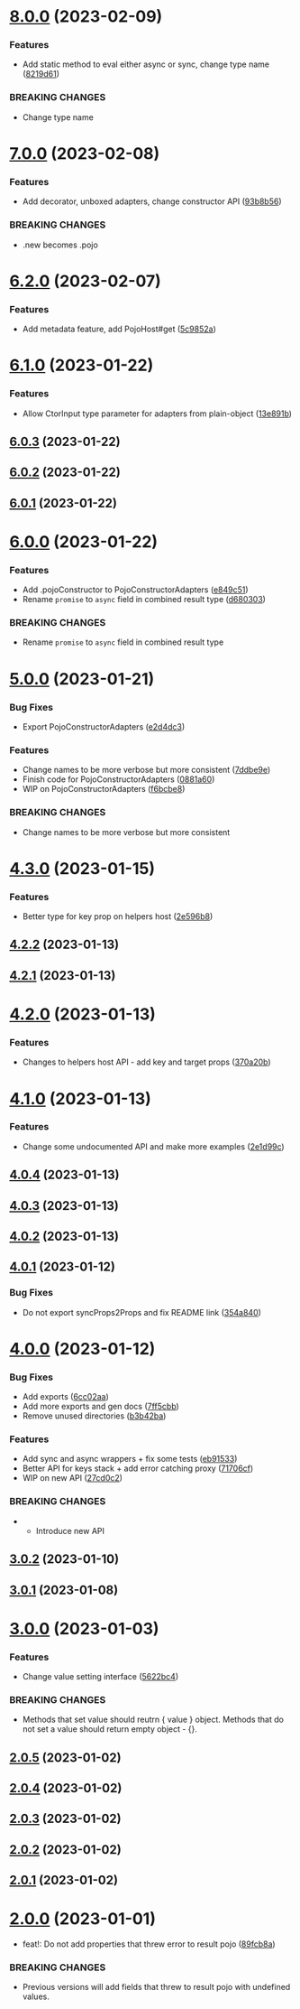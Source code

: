 # [8.0.0](https://github.com/dany-fedorov/pojo-constructor/compare/v7.0.0...v8.0.0) (2023-02-09)


### Features

* Add static method to eval either async or sync, change type name ([8219d61](https://github.com/dany-fedorov/pojo-constructor/commit/8219d61383b72bb9494f5f5e78d780ca78863d1e))


### BREAKING CHANGES

* Change type name

# [7.0.0](https://github.com/dany-fedorov/pojo-constructor/compare/v6.2.0...v7.0.0) (2023-02-08)


### Features

* Add decorator, unboxed adapters, change constructor API ([93b8b56](https://github.com/dany-fedorov/pojo-constructor/commit/93b8b5649779ed1883195e2d378537e0b6ed223e))


### BREAKING CHANGES

* .new becomes .pojo

# [6.2.0](https://github.com/dany-fedorov/pojo-constructor/compare/v6.1.0...v6.2.0) (2023-02-07)


### Features

* Add metadata feature, add PojoHost#get ([5c9852a](https://github.com/dany-fedorov/pojo-constructor/commit/5c9852ad8025e927005c5ff01c3ab1b99f32040c))

# [6.1.0](https://github.com/dany-fedorov/pojo-constructor/compare/v6.0.3...v6.1.0) (2023-01-22)


### Features

* Allow CtorInput type parameter for adapters from plain-object ([13e891b](https://github.com/dany-fedorov/pojo-constructor/commit/13e891bb1e2daaf36fc03bf4beeca681d5f069f3))

## [6.0.3](https://github.com/dany-fedorov/pojo-constructor/compare/v6.0.2...v6.0.3) (2023-01-22)

## [6.0.2](https://github.com/dany-fedorov/pojo-constructor/compare/v6.0.1...v6.0.2) (2023-01-22)

## [6.0.1](https://github.com/dany-fedorov/pojo-constructor/compare/v6.0.0...v6.0.1) (2023-01-22)

# [6.0.0](https://github.com/dany-fedorov/pojo-constructor/compare/v5.0.0...v6.0.0) (2023-01-22)


### Features

* Add .pojoConstructor to PojoConstructorAdapters ([e849c51](https://github.com/dany-fedorov/pojo-constructor/commit/e849c51257eb1d2a5c2af92fb791b2af2e46ef15))
* Rename `promise` to `async` field in combined result type ([d680303](https://github.com/dany-fedorov/pojo-constructor/commit/d680303aa47a1928a16905dbcc44f02c7c324b6e))


### BREAKING CHANGES

* Rename `promise` to `async` field in combined result type

# [5.0.0](https://github.com/dany-fedorov/pojo-constructor/compare/v4.3.0...v5.0.0) (2023-01-21)


### Bug Fixes

* Export PojoConstructorAdapters ([e2d4dc3](https://github.com/dany-fedorov/pojo-constructor/commit/e2d4dc3c452e36a904d6150802ac1a5f9f0a6fd4))


### Features

* Change names to be more verbose but more consistent ([7ddbe9e](https://github.com/dany-fedorov/pojo-constructor/commit/7ddbe9e027c1659b6346f1d4c56afca9c062c7fa))
* Finish code for PojoConstructorAdapters ([0881a60](https://github.com/dany-fedorov/pojo-constructor/commit/0881a601602293a4ea5f3e1afe673ec48ef6213a))
* WIP on PojoConstructorAdapters ([f6bcbe8](https://github.com/dany-fedorov/pojo-constructor/commit/f6bcbe83bad50c67027760f1c80a4f1375cc6c6f))


### BREAKING CHANGES

* Change names to be more verbose but more consistent

# [4.3.0](https://github.com/dany-fedorov/pojo-constructor/compare/v4.2.2...v4.3.0) (2023-01-15)


### Features

* Better type for key prop on helpers host ([2e596b8](https://github.com/dany-fedorov/pojo-constructor/commit/2e596b86e5451deb4c4b94d3eb37c29e20bcbb17))

## [4.2.2](https://github.com/dany-fedorov/pojo-constructor/compare/v4.2.1...v4.2.2) (2023-01-13)

## [4.2.1](https://github.com/dany-fedorov/pojo-constructor/compare/v4.2.0...v4.2.1) (2023-01-13)

# [4.2.0](https://github.com/dany-fedorov/pojo-constructor/compare/v4.1.0...v4.2.0) (2023-01-13)


### Features

* Changes to helpers host API - add key and target props ([370a20b](https://github.com/dany-fedorov/pojo-constructor/commit/370a20bb50f80e229fdfd5066ce4bb44409ccd33))

# [4.1.0](https://github.com/dany-fedorov/pojo-constructor/compare/v4.0.4...v4.1.0) (2023-01-13)


### Features

* Change some undocumented API and make more examples ([2e1d99c](https://github.com/dany-fedorov/pojo-constructor/commit/2e1d99ca16aa22fdeae2dbd7c98cb83633f17ab6))

## [4.0.4](https://github.com/dany-fedorov/pojo-constructor/compare/v4.0.3...v4.0.4) (2023-01-13)

## [4.0.3](https://github.com/dany-fedorov/pojo-constructor/compare/v4.0.2...v4.0.3) (2023-01-13)

## [4.0.2](https://github.com/dany-fedorov/pojo-constructor/compare/v4.0.1...v4.0.2) (2023-01-13)

## [4.0.1](https://github.com/dany-fedorov/pojo-constructor/compare/v4.0.0...v4.0.1) (2023-01-12)


### Bug Fixes

* Do not export syncProps2Props and fix README link ([354a840](https://github.com/dany-fedorov/pojo-constructor/commit/354a840023adb37eae4f09ef1dfb626a4f146130))

# [4.0.0](https://github.com/dany-fedorov/pojo-constructor/compare/v3.0.2...v4.0.0) (2023-01-12)


### Bug Fixes

* Add exports ([6cc02aa](https://github.com/dany-fedorov/pojo-constructor/commit/6cc02aab1dc7717b41e2d62b390d2fe2ca13fdbd))
* Add more exports and gen docs ([7ff5cbb](https://github.com/dany-fedorov/pojo-constructor/commit/7ff5cbb5ee43298e73c94aa1cabd10db6029a7d3))
* Remove unused directories ([b3b42ba](https://github.com/dany-fedorov/pojo-constructor/commit/b3b42bafc57990700bf417f1ee6611be0c4525aa))


### Features

* Add sync and async wrappers + fix some tests ([eb91533](https://github.com/dany-fedorov/pojo-constructor/commit/eb915334ffbbe0a46dcccec40c9f506d932f8982))
* Better API for keys stack + add error catching proxy ([71706cf](https://github.com/dany-fedorov/pojo-constructor/commit/71706cf0168d96b54d816ffcd02a64f1b7e2a67a))
* WIP on new API ([27cd0c2](https://github.com/dany-fedorov/pojo-constructor/commit/27cd0c28cfce74e8a156eff6272a67c690ba8561))


### BREAKING CHANGES

* - Introduce new API

## [3.0.2](https://github.com/dany-fedorov/pojo-constructor/compare/v3.0.1...v3.0.2) (2023-01-10)

## [3.0.1](https://github.com/dany-fedorov/pojo-constructor/compare/v3.0.0...v3.0.1) (2023-01-08)

# [3.0.0](https://github.com/dany-fedorov/pojo-constructor/compare/v2.0.5...v3.0.0) (2023-01-03)


### Features

* Change value setting interface ([5622bc4](https://github.com/dany-fedorov/pojo-constructor/commit/5622bc497ce1d03a9cca9f2ff57764671c4e94e2))


### BREAKING CHANGES

* Methods that set value should reutrn { value } object.
Methods that do not set a value should return empty object - {}.

## [2.0.5](https://github.com/dany-fedorov/pojo-constructor/compare/v2.0.4...v2.0.5) (2023-01-02)

## [2.0.4](https://github.com/dany-fedorov/pojo-constructor/compare/v2.0.3...v2.0.4) (2023-01-02)

## [2.0.3](https://github.com/dany-fedorov/pojo-constructor/compare/v2.0.2...v2.0.3) (2023-01-02)

## [2.0.2](https://github.com/dany-fedorov/pojo-constructor/compare/v2.0.1...v2.0.2) (2023-01-02)

## [2.0.1](https://github.com/dany-fedorov/pojo-constructor/compare/v2.0.0...v2.0.1) (2023-01-02)

# [2.0.0](https://github.com/dany-fedorov/pojo-constructor/compare/v1.5.0...v2.0.0) (2023-01-01)


* feat!: Do not add properties that threw error to result pojo ([89fcb8a](https://github.com/dany-fedorov/pojo-constructor/commit/89fcb8abfb49655bac691be98c6b8bfbc36f8c99))


### BREAKING CHANGES

* Previous versions will add fields that threw to result
pojo with undefined values.
